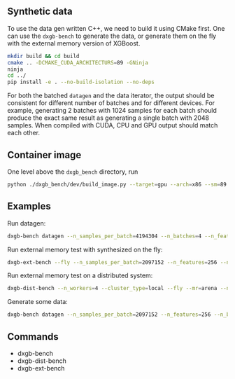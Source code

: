Synthetic data
--------------
To use the data gen written C++, we need to build it using CMake first. One can use the
`dxgb-bench` to generate the data, or generate them on the fly with the external memory
version of XGBoost.

``` sh
mkdir build && cd build
cmake .. -DCMAKE_CUDA_ARCHITECTURS=89 -GNinja
ninja
cd ../
pip install -e . --no-build-isolation --no-deps
```

For both the batched `datagen` and the data iterator, the output should be consistent for
different number of batches and for different devices. For example, generating 2 batches
with 1024 samples for each batch should produce the exact same result as generating a
single batch with 2048 samples. When compiled with CUDA, CPU and GPU output should match
each other.

Container image
---------------
One level above the `dxgb_bench` directory, run

``` sh
python ./dxgb_bench/dev/build_image.py --target=gpu --arch=x86 --sm=89 --install-xgboost
```

Examples
--------

Run datagen:
``` sh
dxgb-bench datagen --n_samples_per_batch=4194304 --n_batches=4 --n_features=512 --device=cpu --fmt=npy
```

Run external memory test with synthesized on the fly:
``` sh
dxgb-ext-bench --fly --n_samples_per_batch=2097152 --n_features=256 --n_batches=8 --device=cuda --task=ext-qdm --n_rounds=8 --verbosity=1 --mr=arena
```

Run external memory test on a distributed system:
``` sh
dxgb-dist-bench --n_workers=4 --cluster_type=local --fly --mr=arena --n_samples_per_batch=4194304 --n_features=512 --n_batches=196 --device=cuda --n_rounds=128 --verbosity=2
```

Generate some data:
``` sh
dxgb-bench datagen --n_samples_per_batch=2097152 --n_features=256 --n_batches=8 --device=cuda
```

Commands
--------
- dxgb-bench
- dxgb-dist-bench
- dxgb-ext-bench